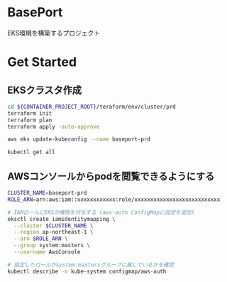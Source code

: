 # BasePort

EKS環境を構築するプロジェクト


# Get Started

## EKSクラスタ作成

```bash
cd ${CONTAINER_PROJECT_ROOT}/teraform/env/cluster/prd
terraform init
terraform plan
terraform apply -auto-approve
```

```bash
aws eks update-kubeconfig --name baseport-prd

kubectl get all
```

## AWSコンソールからpodを閲覧できるようにする

```bash
CLUSTER_NAME=baseport-prd
ROLE_ARN=arn:aws:iam::xxxxxxxxxxxx:role/xxxxxxxxxxxxxxxxxxxxxxxxxxx

# IAMロールにEKSの権限を付与する (aws-auth ConfigMapに設定を追加)
eksctl create iamidentitymapping \
  --cluster $CLUSTER_NAME \
  --region ap-northeast-1 \
  --arn $ROLE_ARN \
  --group system:masters \
  --username AwsConsole

# 指定したロールがsystem:mastersグループに属しているかを確認
kubectl describe -n kube-system configmap/aws-auth
```